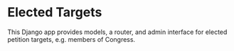 # Elected Targets

This Django app provides models, a router, and admin interface for elected petition targets, e.g. members of Congress.
